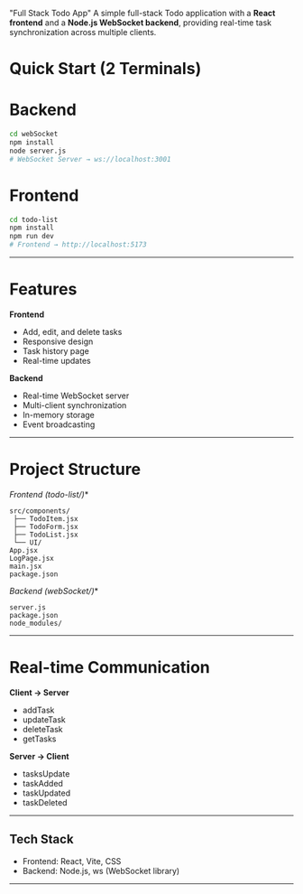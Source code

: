 "Full Stack Todo App"
A simple full-stack Todo application with a **React frontend** and a **Node.js WebSocket backend**, providing real-time task synchronization across multiple clients.

# Quick Start (2 Terminals)

# Backend

```bash
cd webSocket
npm install
node server.js
# WebSocket Server → ws://localhost:3001
```

# Frontend

```bash
cd todo-list
npm install
npm run dev
# Frontend → http://localhost:5173
```

---

# Features

**Frontend**

* Add, edit, and delete tasks
* Responsive design
* Task history page
* Real-time updates

**Backend**

* Real-time WebSocket server
* Multi-client synchronization
* In-memory storage
* Event broadcasting

---

# Project Structure

*Frontend (todo-list/)**

```
src/components/
 ├── TodoItem.jsx
 ├── TodoForm.jsx
 ├── TodoList.jsx
 └── UI/
App.jsx
LogPage.jsx
main.jsx
package.json
```

*Backend (webSocket/)**

```
server.js
package.json
node_modules/
```

---

# Real-time Communication

**Client → Server**

* addTask
* updateTask
* deleteTask
* getTasks

**Server → Client**

* tasksUpdate
* taskAdded
* taskUpdated
* taskDeleted

---

## Tech Stack

* Frontend: React, Vite, CSS
* Backend: Node.js, ws (WebSocket library)

---

